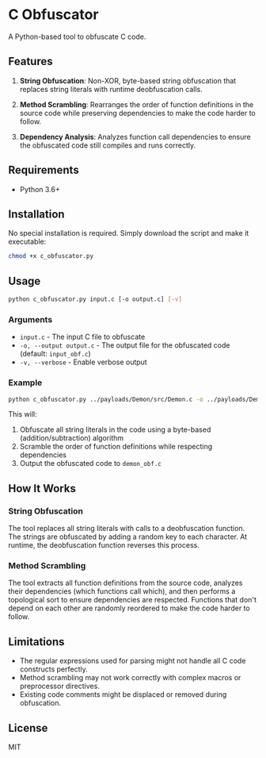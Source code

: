 # C Obfuscator

A Python-based tool to obfuscate C code.

## Features

1. **String Obfuscation**: Non-XOR, byte-based string obfuscation that replaces string literals with runtime deobfuscation calls.

2. **Method Scrambling**: Rearranges the order of function definitions in the source code while preserving dependencies to make the code harder to follow.

3. **Dependency Analysis**: Analyzes function call dependencies to ensure the obfuscated code still compiles and runs correctly.

## Requirements

- Python 3.6+

## Installation

No special installation is required. Simply download the script and make it executable:

```bash
chmod +x c_obfuscator.py
```

## Usage

```bash
python c_obfuscator.py input.c [-o output.c] [-v]
```

### Arguments

- `input.c` - The input C file to obfuscate
- `-o, --output output.c` - The output file for the obfuscated code (default: `input_obf.c`)
- `-v, --verbose` - Enable verbose output

### Example

```bash
python c_obfuscator.py ../payloads/Demon/src/Demon.c -o ../payloads/Demon/src/demon_obf.c -v
```

This will:
1. Obfuscate all string literals in the code using a byte-based (addition/subtraction) algorithm
2. Scramble the order of function definitions while respecting dependencies
3. Output the obfuscated code to `demon_obf.c`

## How It Works

### String Obfuscation

The tool replaces all string literals with calls to a deobfuscation function. The strings are obfuscated by adding a random key to each character. At runtime, the deobfuscation function reverses this process.

### Method Scrambling

The tool extracts all function definitions from the source code, analyzes their dependencies (which functions call which), and then performs a topological sort to ensure dependencies are respected. Functions that don't depend on each other are randomly reordered to make the code harder to follow.

## Limitations

- The regular expressions used for parsing might not handle all C code constructs perfectly.
- Method scrambling may not work correctly with complex macros or preprocessor directives.
- Existing code comments might be displaced or removed during obfuscation.

## License

MIT